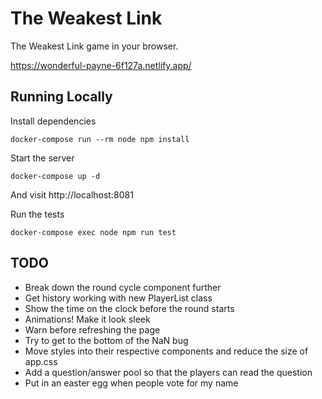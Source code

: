 The Weakest Link
================
The Weakest Link game in your browser.

https://wonderful-payne-6f127a.netlify.app/


## Running Locally
Install dependencies

    docker-compose run --rm node npm install

Start the server

    docker-compose up -d

And visit http://localhost:8081

Run the tests

    docker-compose exec node npm run test


## TODO
- Break down the round cycle component further
- Get history working with new PlayerList class
- Show the time on the clock before the round starts
- Animations! Make it look sleek
- Warn before refreshing the page
- Try to get to the bottom of the NaN bug
- Move styles into their respective components and reduce the size of app.css
- Add a question/answer pool so that the players can read the question
- Put in an easter egg when people vote for my name
